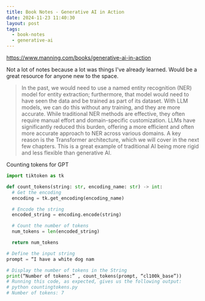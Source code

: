 ```yaml
---
title: Book Notes - Generative AI in Action
date: 2024-11-23 11:40:30
layout: post
tags:
  - book-notes
  - generative-ai
---
```


https://www.manning.com/books/generative-ai-in-action

Not a lot of notes because a lot was things I've already learned. Would be a great resource for anyone new to the space.

> In the past, we would need to use a named entity recognition (NER) model for entity extraction; furthermore, that model would need to have seen the data and be trained as part of its dataset. With LLM models, we can do this without any training, and they are more accurate. While traditional NER methods are effective, they often require manual effort and domain-specific customization. LLMs have significantly reduced this burden, offering a more efficient and often more accurate approach to NER across various domains. A key reason is the Transformer architecture, which we will cover in the next few chapters. This is a great example of traditional AI being more rigid and less flexible than generative AI.

Counting tokens for GPT

```python
import tiktoken as tk

def count_tokens(string: str, encoding_name: str) -> int:
  # Get the encoding
  encoding = tk.get_encoding(encoding_name)

  # Encode the string
  encoded_string = encoding.encode(string)

  # Count the number of tokens
  num_tokens = len(encoded_string)

  return num_tokens

# Define the input string
prompt = “I have a white dog nam

# Display the number of tokens in the String
print(“Number of tokens:” , count_tokens(prompt, “cl100k_base”))
# Running this code, as expected, gives us the following output:
# python countingtokens.py
# Number of tokens: 7
```
